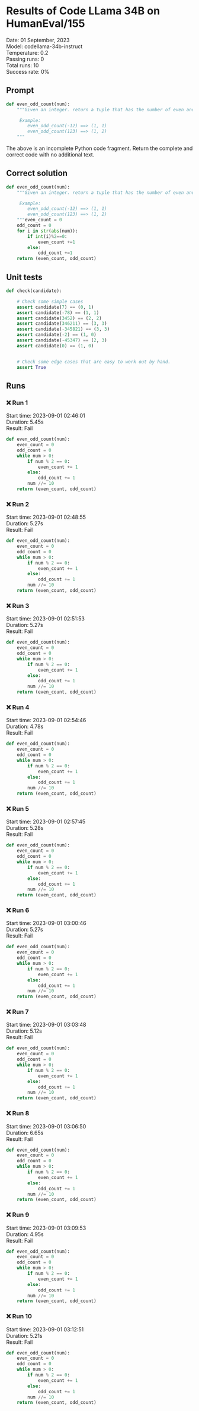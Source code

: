 # Results of Code LLama 34B on HumanEval/155
Date: 01 September, 2023<br />
Model: codellama-34b-instruct<br />
Temperature: 0.2<br />
Passing runs: 0<br />
Total runs: 10<br />
Success rate: 0%
## Prompt
```python
def even_odd_count(num):
    """Given an integer. return a tuple that has the number of even and odd digits respectively.

     Example:
        even_odd_count(-12) ==> (1, 1)
        even_odd_count(123) ==> (1, 2)
    """
```
The above is an incomplete Python code fragment. Return the complete and correct code with no additional text.
## Correct solution
```python
def even_odd_count(num):
    """Given an integer. return a tuple that has the number of even and odd digits respectively.

     Example:
        even_odd_count(-12) ==> (1, 1)
        even_odd_count(123) ==> (1, 2)
    """even_count = 0
    odd_count = 0
    for i in str(abs(num)):
        if int(i)%2==0:
            even_count +=1
        else:
            odd_count +=1
    return (even_count, odd_count)
```
## Unit tests
```python
def check(candidate):

    # Check some simple cases
    assert candidate(7) == (0, 1)
    assert candidate(-78) == (1, 1)
    assert candidate(3452) == (2, 2)
    assert candidate(346211) == (3, 3)
    assert candidate(-345821) == (3, 3)
    assert candidate(-2) == (1, 0)
    assert candidate(-45347) == (2, 3)
    assert candidate(0) == (1, 0)


    # Check some edge cases that are easy to work out by hand.
    assert True
```
## Runs
### ❌ Run 1
Start time: 2023-09-01 02:46:01<br />
Duration: 5.45s<br />
Result: Fail
```python
def even_odd_count(num):
    even_count = 0
    odd_count = 0
    while num > 0:
        if num % 2 == 0:
            even_count += 1
        else:
            odd_count += 1
        num //= 10
    return (even_count, odd_count)
```
### ❌ Run 2
Start time: 2023-09-01 02:48:55<br />
Duration: 5.27s<br />
Result: Fail
```python
def even_odd_count(num):
    even_count = 0
    odd_count = 0
    while num > 0:
        if num % 2 == 0:
            even_count += 1
        else:
            odd_count += 1
        num //= 10
    return (even_count, odd_count)
```
### ❌ Run 3
Start time: 2023-09-01 02:51:53<br />
Duration: 5.27s<br />
Result: Fail
```python
def even_odd_count(num):
    even_count = 0
    odd_count = 0
    while num > 0:
        if num % 2 == 0:
            even_count += 1
        else:
            odd_count += 1
        num //= 10
    return (even_count, odd_count)
```
### ❌ Run 4
Start time: 2023-09-01 02:54:46<br />
Duration: 4.78s<br />
Result: Fail
```python
def even_odd_count(num):
    even_count = 0
    odd_count = 0
    while num > 0:
        if num % 2 == 0:
            even_count += 1
        else:
            odd_count += 1
        num //= 10
    return (even_count, odd_count)
```
### ❌ Run 5
Start time: 2023-09-01 02:57:45<br />
Duration: 5.28s<br />
Result: Fail
```python
def even_odd_count(num):
    even_count = 0
    odd_count = 0
    while num > 0:
        if num % 2 == 0:
            even_count += 1
        else:
            odd_count += 1
        num //= 10
    return (even_count, odd_count)
```
### ❌ Run 6
Start time: 2023-09-01 03:00:46<br />
Duration: 5.27s<br />
Result: Fail
```python
def even_odd_count(num):
    even_count = 0
    odd_count = 0
    while num > 0:
        if num % 2 == 0:
            even_count += 1
        else:
            odd_count += 1
        num //= 10
    return (even_count, odd_count)
```
### ❌ Run 7
Start time: 2023-09-01 03:03:48<br />
Duration: 5.12s<br />
Result: Fail
```python
def even_odd_count(num):
    even_count = 0
    odd_count = 0
    while num > 0:
        if num % 2 == 0:
            even_count += 1
        else:
            odd_count += 1
        num //= 10
    return (even_count, odd_count)
```
### ❌ Run 8
Start time: 2023-09-01 03:06:50<br />
Duration: 6.65s<br />
Result: Fail
```python
def even_odd_count(num):
    even_count = 0
    odd_count = 0
    while num > 0:
        if num % 2 == 0:
            even_count += 1
        else:
            odd_count += 1
        num //= 10
    return (even_count, odd_count)
```
### ❌ Run 9
Start time: 2023-09-01 03:09:53<br />
Duration: 4.95s<br />
Result: Fail
```python
def even_odd_count(num):
    even_count = 0
    odd_count = 0
    while num > 0:
        if num % 2 == 0:
            even_count += 1
        else:
            odd_count += 1
        num //= 10
    return (even_count, odd_count)
```
### ❌ Run 10
Start time: 2023-09-01 03:12:51<br />
Duration: 5.21s<br />
Result: Fail
```python
def even_odd_count(num):
    even_count = 0
    odd_count = 0
    while num > 0:
        if num % 2 == 0:
            even_count += 1
        else:
            odd_count += 1
        num //= 10
    return (even_count, odd_count)
```
